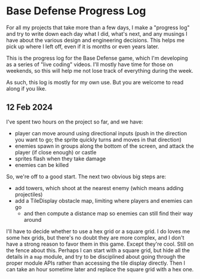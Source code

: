 # Base Defense Progress Log

For all my projects that take more than a few days, I make a "progress log" and try to write down each day what I did, what's next, and any musings I have about the various design and engineering decisions.  This helps me pick up where I left off, even if it is months or even years later.

This is the progress log for the Base Defense game, which I'm developing as a series of "live coding" videos.  I'll mostly have time for those on weekends, so this will help me not lose track of everything during the week.

As such, this log is mostly for my own use.  But you are welcome to read along if you like.

## 12 Feb 2024

I've spent two hours on the project so far, and we have:

- player can move around using directional inputs (push in the direction you want to go; the sprite quickly turns and moves in that direction)
- enemies spawn in groups along the bottom of the screen, and attack the player (if close enough) or castle
- sprites flash when they take damage
- enemies can be killed

So, we're off to a good start.  The next two obvious big steps are:

- add towers, which shoot at the nearest enemy (which means adding projectiles)
- add a TileDisplay obstacle map, limiting where players and enemies can go
	- and then compute a distance map so enemies can still find their way around

I'll have to decide whether to use a hex grid or a square grid.  I do loves me some hex grids, but there's no doubt they are more complex, and I don't have a strong reason to favor them in this game.  Except they're cool.  Still on the fence about this.  Perhaps I can start with a square grid, but hide all the details in a `map` module, and try to be disciplined about going through the proper module APIs rather than accessing the tile display directly.  Then I can take an hour sometime later and replace the square grid with a hex one.


